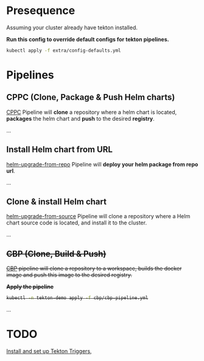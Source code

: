 # Presequence
Assuming your cluster already have tekton installed.

**Run this config to override default configs for tekton pipelines.**
```bash
kubectl apply -f extra/config-defaults.yml
```

# Pipelines

## CPPC (Clone, Package & Push Helm charts)
[CPPC](cppc) Pipeline will **clone** a repository where a helm chart is located, **packages** the helm chart and **push** to the desired **registry**.

...

## Install Helm chart from URL
[helm-upgrade-from-repo](helm-upgrade-from-repo) Pipeline will **deploy your helm package from repo url**.

...

## Clone & install Helm chart
[helm-upgrade-from-source](helm-upgrade-from-source) Pipeline will clone a repository where a Helm chart source code is located, and install it to the cluster.

...

<del> 

## CBP (Clone, Build & Push)
[CBP](cpp) pipeline will clone a repository to a workspace, builds the docker image and push 
this image to the desired registry.

**Apply the pipeline**

```bash
kubectl -n tekton-demo apply -f cbp/cbp-pipeline.yml
```

</del>

...

# TODO
[Install and set up Tekton Triggers](https://tekton.dev/docs/installation/triggers/),
